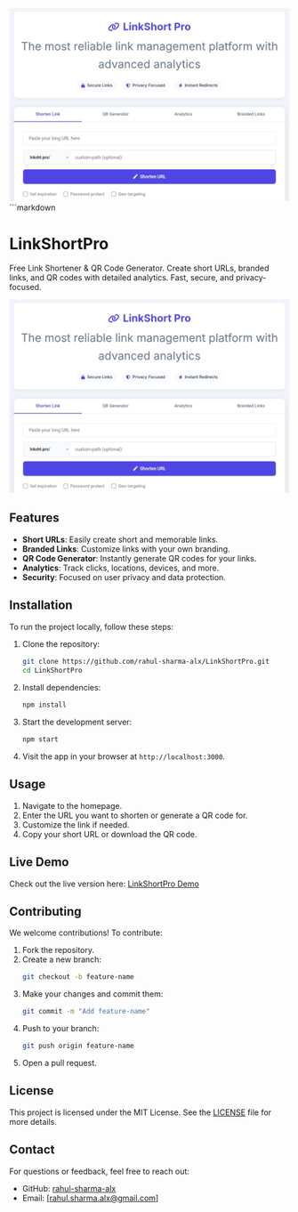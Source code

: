 ![Linkshort pro](https://github.com/rahul-sharma-alx/LinkShortPro/blob/main/LinkShortPro.png)```markdown
# LinkShortPro  
Free Link Shortener & QR Code Generator. Create short URLs, branded links, and QR codes with detailed analytics. Fast, secure, and privacy-focused.

![Free online link shortener](https://github.com/rahul-sharma-alx/LinkShortPro/blob/main/LinkShortPro.png)

## Features  
- **Short URLs**: Easily create short and memorable links.  
- **Branded Links**: Customize links with your own branding.  
- **QR Code Generator**: Instantly generate QR codes for your links.  
- **Analytics**: Track clicks, locations, devices, and more.  
- **Security**: Focused on user privacy and data protection.  

## Installation  
To run the project locally, follow these steps:  

1. Clone the repository:  
   ```bash
   git clone https://github.com/rahul-sharma-alx/LinkShortPro.git
   cd LinkShortPro
   ```
2. Install dependencies:  
   ```bash
   npm install
   ```
3. Start the development server:  
   ```bash
   npm start
   ```
4. Visit the app in your browser at `http://localhost:3000`.

## Usage  
1. Navigate to the homepage.  
2. Enter the URL you want to shorten or generate a QR code for.  
3. Customize the link if needed.  
4. Copy your short URL or download the QR code.

## Live Demo  
Check out the live version here: [LinkShortPro Demo](https://linkshortpro.netlify.app/)

## Contributing  
We welcome contributions! To contribute:  
1. Fork the repository.  
2. Create a new branch:  
   ```bash
   git checkout -b feature-name
   ```  
3. Make your changes and commit them:  
   ```bash
   git commit -m "Add feature-name"
   ```  
4. Push to your branch:  
   ```bash
   git push origin feature-name
   ```  
5. Open a pull request.

## License  
This project is licensed under the MIT License. See the [LICENSE](https://github.com/rahul-sharma-alx/LinkShortPro/blob/main/LICENSE) file for more details.

## Contact  
For questions or feedback, feel free to reach out:  
- GitHub: [rahul-sharma-alx](https://github.com/rahul-sharma-alx)  
- Email: [rahul.sharma.alx@gmail.com]
```
